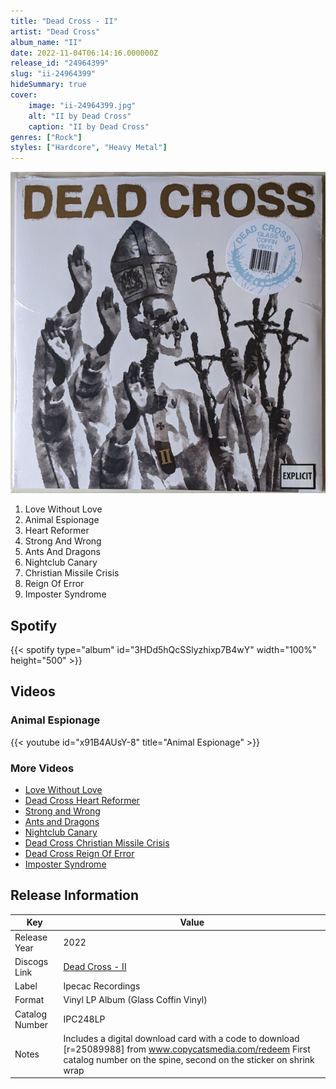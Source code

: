 ```yaml
---
title: "Dead Cross - II"
artist: "Dead Cross"
album_name: "II"
date: 2022-11-04T06:14:16.000000Z
release_id: "24964399"
slug: "ii-24964399"
hideSummary: true
cover:
    image: "ii-24964399.jpg"
    alt: "II by Dead Cross"
    caption: "II by Dead Cross"
genres: ["Rock"]
styles: ["Hardcore", "Heavy Metal"]
---
```


![II by Dead Cross](ii-24964399.jpg)

<!-- section break -->

1. Love Without Love
2. Animal Espionage
3. Heart Reformer
4. Strong And Wrong
5. Ants And Dragons
6. Nightclub Canary
7. Christian Missile Crisis
8. Reign Of Error
9. Imposter Syndrome

<!-- section break -->


## Spotify
{{< spotify type="album" id="3HDd5hQcSSlyzhixp7B4wY" width="100%" height="500" >}}



## Videos
### Animal Espionage
{{< youtube id="x91B4AUsY-8" title="Animal Espionage" >}}<br>

### More Videos

- [Love Without Love](https://www.youtube.com/watch?v=GCPpZpRdjmw)
- [Dead Cross Heart Reformer](https://www.youtube.com/watch?v=y5SmzDk4pSA)
- [Strong and Wrong](https://www.youtube.com/watch?v=jx6Z67Iqyn4)
- [Ants and Dragons](https://www.youtube.com/watch?v=3sufoDOJ2L0)
- [Nightclub Canary](https://www.youtube.com/watch?v=lhEwmFPvFhY)
- [Dead Cross Christian Missile Crisis](https://www.youtube.com/watch?v=28qhYvvDjjI)
- [Dead Cross Reign Of Error](https://www.youtube.com/watch?v=4oEZq_JHwBg)
- [Imposter Syndrome](https://www.youtube.com/watch?v=eCBTd720Nng)


## Release Information
|  Key           | Value                                                |
| ---------------| ---------------------------------------------------- |
| Release Year   | 2022                                   |
| Discogs Link   | [Dead Cross - II](https://www.discogs.com/release/24964399-Dead-Cross-II) |
| Label          | Ipecac Recordings |
| Format         | Vinyl LP Album (Glass Coffin Vinyl) |
| Catalog Number | IPC248LP |
| Notes | Includes a digital download card with a code to download [r=25089988] from www.copycatsmedia.com/redeem  First catalog number on the spine, second on the sticker on shrink wrap |